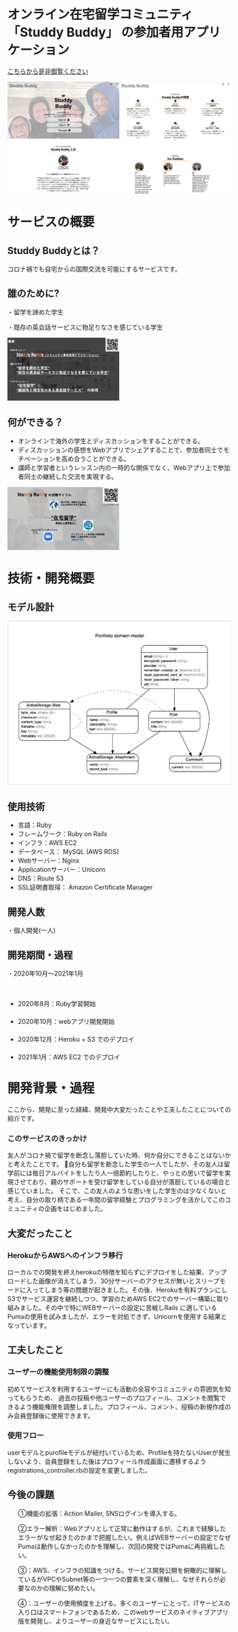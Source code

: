 <h1>オンライン在宅留学コミュニティ「Studdy Buddy」 の参加者用アプリケーション</h1>
<p><a href="https://afternoon-spire-68022.herokuapp.com/">こちらから是非御覧ください</a></p>
<img src = "public/img/guide2-readme.jpg" width="50%"><img src = "public/img/guide-readme.jpg" width="50%">

<h1>サービスの概要</h1>
<h2>Studdy Buddyとは？</h2>
<p>コロナ禍でも自宅からの国際交流を可能にするサービスです。</p>


<h2>誰のために?</h2>
<p>・留学を諦めた学生</p>
<p>・既存の英会話サービスに物足りなさを感じている学生</p>
<img src = "public/img/readme2.jpg" width="50%">

<h2>何ができる？</h2>
<ul>
<li>オンラインで海外の学生とディスカッションをすることができる。</li>
<li>ディスカッションの感想をWebアプリでシェアすることで、参加者同士でモチベーションを高め合うことができる。</li>
<li>講師と学習者というレッスン内の一時的な関係でなく、Webアプリ上で参加者同士の継続した交流を実現する。</li>
</ul>
<img src = "public/img/readme1.jpg" width="50%">

<h1>技術・開発概要</h1>

<h2>モデル設計</h2>
<img src = "public/img/erd-sbapp.jpg">



<h2>使用技術</h2>
<ul>
<li>言語：Ruby</li>     
<li>フレームワーク：Ruby on Rails</li>
<li>インフラ：AWS EC2</li>
<li>データベース： MySQL (AWS RDS)</li>
<li>Webサーバー：Nginx</li>
<li>Applicationサーバー：Unicorn</li>
<li>DNS：Route 53</li>
<li>SSL証明書取得： Amazon Certificate Manager</li>
</ul>

<h2>開発人数</h2>
<p>・個人開発(一人)<p>
<h2>開発期間・過程</h2>
<p>・2020年10月〜2021年1月</p>
　<ul>
  <li>2020年8月：Ruby学習開始</li>
　 <li>2020年10月：webアプリ開発開始</li>
　 <li>2020年12月：Heroku +  S3 でのデプロイ</li>
　 <li>2021年1月：AWS EC2 でのデプロイ</li>
  </ul>

<h1>開発背景・過程</h1>
<p>ここから、開発に至った経緯、開発中大変だったことや工夫したことについての紹介です。</p>
<h3>このサービスのきっかけ</h3>
<p>友人がコロナ禍で留学を断念し落胆していた時、何か自分にできることはないかと考えたことです。
自分も留学を断念した学生の一人でしたが、その友人は留学前には毎日アルバイトをしたり人一倍節約したりと、やっとの思いで留学を実現させており、親のサポートを受け留学をしている自分が落胆しているの場合と感じていました。
そこで、この友人のような思いをした学生のは少なくないと考え、自分の取り柄である一年間の留学経験とプログラミングを活かしてこのコミュニティの企画をはじめました。</p>

<h2>大変だったこと</h2>
<h3>HerokuからAWSへのインフラ移行</h3>
<p>ローカルでの開発を終えherokuの特徴を知らずにデプロイをした結果、アップロードした画像が消えてしまう、30分サーバーのアクセスが無いとスリープモードに入ってしまう等の問題が起きました。その後、Herokuを有料プランにしS3でサービス運営を継続しつつ、学習のためAWS EC2でのサーバー構築に取り組みました。その中で特にWEBサーバーの設定に苦戦しRails に適しているPumaの使用を試みましたが、エラーを対処できず、Unicornを使用する結果となっています。</p>

<h2>工夫したこと</h2>
<h3>ユーザーの機能使用制限の調整</h3>
<p>初めてサービスを利用するユーザーにも活動の全容やコミュニティの雰囲気を知ってもらうため、
  過去の投稿や他ユーザーのプロフィール、コメントを閲覧できるよう機能権限を調整しました。プロフィール、コメント、投稿の新規作成のみ会員登録後に使用できます。</p>
<h3>使用フロー</h3>
<p>userモデルとpurofileモデルが紐付いているため、Profileを持たないUserが発生しないよう、会員登録をした後はプロフィール作成画面に遷移するようregistrations_controller.rbの設定を変更しました。</p>

<h2>今後の課題</h2>
<ul>
<p>①機能の拡張：Action Mailer, SNSログインを導入する。</p>
<p>②エラー解析：Webアプリとして正常に動作はするが、これまで経験したエラーがなぜ起きたのかまで把握したい。例えばWEBサーバーの設定でなぜPumaは動作しなかったのかを理解し、次回の開発ではPumaに再挑戦したい。</p>
<p>③：AWS、インフラの知識をつける。サービス開発公開を俯瞰的に理解しているがVPCやSubnet等の一つ一つの要素を深く理解し、なぜそれらが必要なのかの理解に努めたい。</p>
<p>④：ユーザーの使用頻度を上げる。多くのユーザーにとって、ITサービスの入り口はスマートフォンであるため、このwebサービスのネイティブアプリ版を開発し、よりユーザーの身近なサービスにしたい。</p>
</ul>
  
